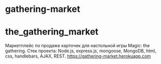 # gathering-market

# the_gathering_market
Маркетплейс по продаже карточек для настольной игры Magic: the gathering. 
Стек проекта: Node.js, express.js, mongoose, MongoDB, html, css, handlebars, AJAX, REST.
https://gathering-market.herokuapp.com
